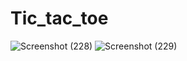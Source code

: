 # Tic_tac_toe
![Screenshot (228)](https://user-images.githubusercontent.com/80594101/149622299-1bd1e6b3-f579-47b3-8ac6-f01e5e247400.png)
![Screenshot (229)](https://user-images.githubusercontent.com/80594101/149622302-8334f086-1527-4a51-822a-f21c9c1144e1.png)

